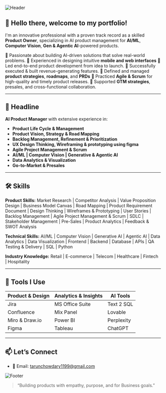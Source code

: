 ![Header](https://capsule-render.vercel.app/api?type=waving\&color=0:3b82f6,100:9333ea\&height=200\&section=header\&text=Hi,%20I'm%20KS%20Tarun%20%F0%9F%91%8B\&fontSize=40\&fontColor=ffffff)



## 👋 Hello there, welcome to my portfolio!


I'm an innovative professional with a proven track record as a skilled **Product Owner**, specializing in AI product management for **AI/ML**, **Computer Vision**, **Gen & Agentic AI**-powered products.

🔹 Passionate about building AI-driven solutions that solve real-world problems.
🔹 Experienced in designing intuitive **mobile and web interfaces**
🔹 Led end-to-end product development from idea to launch.
🔹 Successfully executed & built revenue-generating features.
🔹 Defined and managed **product strategies**, **roadmaps**, and **PRDs**
🔹 Practiced **Agile & Scrum** for high-quality and timely product releases.
🔹 Supported **GTM strategies**, presales, and cross-functional collaboration.

---

## 🚀 Headline

**AI Product Manager** with extensive experience in:

* **Product Life Cycle & Management**
* **Product Vision, Strategy & Road Mapping**
* **Backlog Management, Refinement & Prioritization**
* **UX Design Thinking, Wireframing & prototyping using figma**
* **Agile Project Management & Scrum**
* **AI/ML | Computer Vision | Generative & Agentic AI**
* **Data Analytics & Visualization**
* **Go-to-Market & Presales**

---

## 🛠️ Skills

**Product Skills:**
Market Research | Competitor Analysis | Value Proposition Design | Business Model Canvas | Road Mapping | Product Requirement Document | Design Thinking | Wireframes & Prototyping | User Stories | Backlog Management | Agile Project Management & Scrum | SDLC | Stakeholder Management | Pre-Sales | Product Analytics | Feedback & SWOT Analysis

**Technical Skills:**
AI/ML | Computer Vision | Generative AI | Agentic AI | Data Analytics | Data Visualization | Frontend | Backend | Database | APIs | QA Testing & Delivery | SQL | Python

**Industry Knowledge:**
Retail | E-commerce | Telecom | Healthcare | Fintech | Hospitality

---

## 🧰 Tools I Use

| Product & Design | Analytics & Insights | AI Tools   |
| ---------------- | -------------------- | ---------- |
| Jira             | MS Office Suite      | Text 2 SQL | 
| Confluence       | Mix Panel            | Lovable    | 
| Miro & Draw.io   | Power BI             | Perplexity |
| Figma            | Tableau              | ChatGPT    |
---

## 📫 Let’s Connect

* 📧 Email: [tarunchowdary1199@gmail.com](mailto:tarunchowdary1199@gmail.com)


![Footer](https://capsule-render.vercel.app/api?type=waving\&color=0:9333ea,100:3b82f6\&height=120\&section=footer)

> “Building products with empathy, purpose, and for Business goals.”


###
